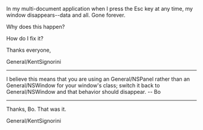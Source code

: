 
In my multi-document application when I press the Esc key at any time, my window disappears--data and all.  Gone forever.

Why does this happen?

How do I fix it?

Thanks everyone,

General/KentSignorini

----

I believe this means that you are using an General/NSPanel rather than an General/NSWindow for your window's class; switch it back to General/NSWindow and that behavior should disappear. -- Bo

----

Thanks, Bo.  That was it.

General/KentSignorini